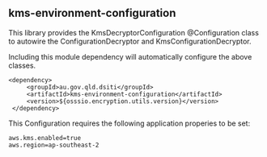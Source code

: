 ## kms-environment-configuration

This library provides the KmsDecryptorConfiguration @Configuration class to autowire the ConfigurationDecryptor and KmsConfigurationDecryptor.

Including this module dependency will automatically configure the above classes.

```
<dependency>
     <groupId>au.gov.qld.dsiti</groupId>
     <artifactId>kms-environment-configuration</artifactId>
     <version>${osssio.encryption.utils.version}</version>
 </dependency>

```

This Configuration requires the following application properies to be set:

```
aws.kms.enabled=true
aws.region=ap-southeast-2

```